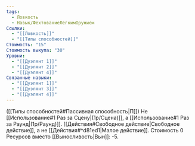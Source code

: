 ```yaml
---
tags:
  - Ловкость
  - Навык/ФехтованиеЛегкимОружием
Ссылки:
  - "[[Ловкость]]"
  - "[[Типы способностей]]"
Стоимость: "15"
Стоимость выкупа: "30"
Уровни:
  - "[[Дуэлянт 1]]"
  - "[[Дуэлянт 2]]"
  - "[[Дуэлянт 4]]"
Связанные навыки:
  - "[[Дуэлянт 1]]"
  - "[[Дуэлянт 3]]"
  - "[[Дуэлянт 4]]"
---
```

([[Типы способностей#Пассивная способность|П]]) Не [[Использование#1 Раз за Сцену|(1р/Сцена)]], а [[Использование#1 Раз за Раунд|(1р/Раунд)]].
[[Действия#Свободное действие|Свободное действие]], а не [[Действия#^d81ed1|Малое действие]].
Стоимость 0 Ресурсов вместо [[Выносливость|Вын]]: -5. 

